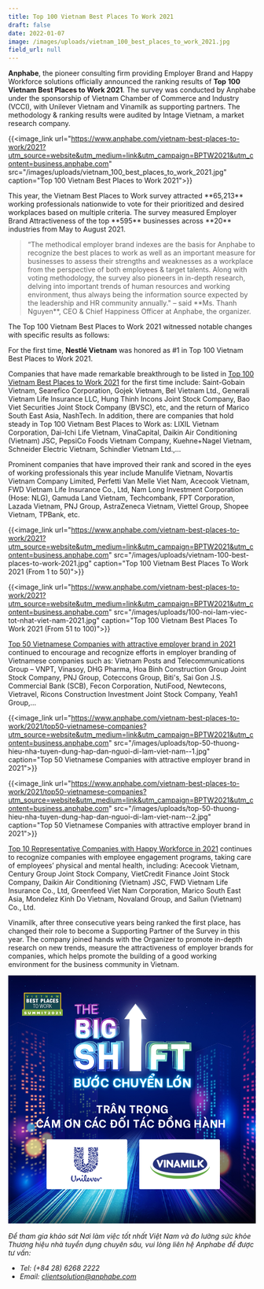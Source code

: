```yaml
---
title: Top 100 Vietnam Best Places To Work 2021
draft: false
date: 2022-01-07
image: /images/uploads/vietnam_100_best_places_to_work_2021.jpg
field_url: null
---
```

**Anphabe**, the pioneer consulting firm providing Employer Brand and Happy Workforce solutions officially announced the ranking results of **Top** **100 Vietnam Best Places to Work 2021**. The survey was conducted by Anphabe under the sponsorship of Vietnam Chamber of Commerce and Industry (VCCI), with Unilever Vietnam and Vinamilk as supporting partners. The methodology & ranking results were audited by Intage Vietnam, a market research company.

{{<image_link url="https://www.anphabe.com/vietnam-best-places-to-work/2021?utm_source=website&utm_medium=link&utm_campaign=BPTW2021&utm_content=business.anphabe.com" src="/images/uploads/vietnam_100_best_places_to_work_2021.jpg" caption="Top 100 Vietnam Best Places to Work 2021">}}

This year, the Vietnam Best Places to Work survey attracted \*\*65,213\*\* working professionals nationwide to vote for their prioritized and desired workplaces based on multiple criteria. The survey measured Employer Brand Attractiveness of the top \*\*595\*\* businesses across \*\*20\*\* industries from May to August 2021.

> “The methodical employer brand indexes are the basis for Anphabe to recognize the best places to work as well as an important measure for businesses to assess their strengths and weaknesses as a workplace from the perspective of both employees & target talents. Along with voting methodology, the survey also pioneers in in-depth research, delving into important trends of human resources and working environment, thus always being the information source expected by the leadership and HR community annually." – said \*\*Ms. Thanh Nguyen\*\*, CEO & Chief Happiness Officer at Anphabe, the organizer.

The Top 100 Vietnam Best Places to Work 2021 witnessed notable changes with specific results as follows:  

For the first time, **Nestlé Vietnam** was honored as #1 in Top 100 Vietnam Best Places to Work 2021.

Companies that have made remarkable breakthrough to be listed in [Top 100 Vietnam Best Places to Work 2021](https://www.anphabe.com/vietnam-best-places-to-work/2021?utm_source=website&utm_medium=link&utm_campaign=BPTW2021&utm_content=business.anphabe.com) for the first time include: Saint-Gobain Vietnam, Searefico Corporation, Gojek Vietnam, Bel Vietnam Ltd., Generali Vietnam Life Insurance LLC, Hung Thinh Incons Joint Stock Company, Bao Viet Securities Joint Stock Company (BVSC), etc, and the return of Marico South East Asia, NashTech. In addition, there are companies that hold steady in Top 100 Vietnam Best Places to Work as: LIXIL Vietnam Corporation, Dai-Ichi Life Vietnam, VinaCapital, Daikin Air Conditioning (Vietnam) JSC, PepsiCo Foods Vietnam Company, Kuehne+Nagel Vietnam, Schneider Electric Vietnam, Schindler Vietnam Ltd.,…

Prominent companies that have improved their rank and scored in the eyes of working professionals this year include Manulife Vietnam, Novartis Vietnam Company Limited, Perfetti Van Melle Viet Nam, Acecook Vietnam, FWD Vietnam Life Insurance Co., Ltd, Nam Long Investment Corporation (Hose: NLG), Gamuda Land Vietnam, Techcombank, FPT Corporation, Lazada Vietnam, PNJ Group, AstraZeneca Vietnam, Viettel Group, Shopee Vietnam, TPBank, etc.

{{<image_link url="https://www.anphabe.com/vietnam-best-places-to-work/2021?utm_source=website&utm_medium=link&utm_campaign=BPTW2021&utm_content=business.anphabe.com" src="/images/uploads/vietnam-100-best-places-to-work-2021.jpg" caption="Top 100 Vietnam Best Places To Work 2021 (From 1 to 50)">}}

{{<image_link url="https://www.anphabe.com/vietnam-best-places-to-work/2021?utm_source=website&utm_medium=link&utm_campaign=BPTW2021&utm_content=business.anphabe.com" src="/images/uploads/100-noi-lam-viec-tot-nhat-viet-nam-2021.jpg" caption="Top 100 Vietnam Best Places To Work 2021 (From 51 to 100)">}}

[Top 50 Vietnamese Companies with attractive employer brand in 2021](https://www.anphabe.com/vietnam-best-places-to-work/2021/top50-vietnamese-companies?utm_source=website&utm_medium=link&utm_campaign=BPTW2021&utm_content=business.anphabe.com) continued to encourage and recognize efforts in employer branding of Vietnamese companies such as: Vietnam Posts and Telecommunications Group – VNPT, Vinasoy, DHG Pharma, Hoa Binh Construction Group Joint Stock Company, PNJ Group, Coteccons Group, Biti's, Sai Gon J.S. Commercial Bank (SCB), Fecon Corporation, NutiFood, Newtecons, Vietravel, Ricons Construction Investment Joint Stock Company, Yeah1 Group,...

{{<image_link url="https://www.anphabe.com/vietnam-best-places-to-work/2021/top50-vietnamese-companies?utm_source=website&utm_medium=link&utm_campaign=BPTW2021&utm_content=business.anphabe.com" src="/images/uploads/top-50-thuong-hieu-nha-tuyen-dung-hap-dan-nguoi-di-lam-viet-nam--1.jpg" caption="Top 50 Vietnamese Companies with attractive employer brand in 2021">}}

{{<image_link url="https://www.anphabe.com/vietnam-best-places-to-work/2021/top50-vietnamese-companies?utm_source=website&utm_medium=link&utm_campaign=BPTW2021&utm_content=business.anphabe.com" src="/images/uploads/top-50-thuong-hieu-nha-tuyen-dung-hap-dan-nguoi-di-lam-viet-nam--2.jpg" caption="Top 50 Vietnamese Companies with attractive employer brand in 2021">}}

[Top 10 Representative Companies with Happy Workforce in 2021](https://www.anphabe.com/vietnam-best-places-to-work/2021/top10-haw?utm_source=website&utm_medium=link&utm_campaign=BPTW2021&utm_content=business.anphabe.com) continues to recognize companies with employee engagement programs, taking care of employees’ physical and mental health, including: Acecook Vietnam, Century Group Joint Stock Company, VietCredit Finance Joint Stock Company, Daikin Air Conditioning (Vietnam) JSC, FWD Vietnam Life Insurance Co., Ltd, Greenfeed Viet Nam Corporation, Marico South East Asia, Mondelez Kinh Do Vietnam, Novaland Group, and Sailun (Vietnam) Co., Ltd.

Vinamilk, after three consecutive years being ranked the first place, has changed their role to become a Supporting Partner of the Survey in this year. The company joined hands with the Organizer to promote in-depth research on new trends, measure the attractiveness of employer brands for companies, which helps promote the building of a good working environment for the business community in Vietnam.

![Vietnam 100 Best Places To Work 2021 - Supporting Partner](/images/uploads/vietnam100bestplacestowork2021_doitacdonghanh.jpg "Thanks for supporting partner - Unilever Vietnam, Vinamilk")

*Để tham gia khảo sát Nơi làm việc tốt nhất Việt Nam và đo lường sức khỏe Thương hiệu nhà tuyển dụng  chuyên sâu, vui lòng liên hệ Anphabe để được tư vấn:*

* *Tel: (+84 28) 6268 2222*
* *Email: [clientsolution@anphabe.com](mailto:clientsolution@anphabe.com)*